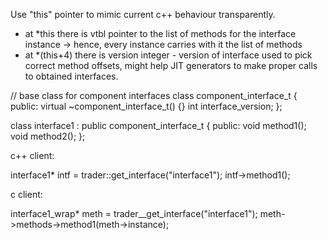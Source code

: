 Use "this" pointer to mimic current c++ behaviour transparently.
 - at *this there is vtbl pointer to the list of methods for the interface instance -> hence, every instance carries with it the list of methods
 - at *(this+4) there is version integer - version of interface used to pick correct method offsets, might help JIT generators to make proper
calls to obtained interfaces.

// base class for component interfaces
class component_interface_t
{
public:
    virtual ~component_interface_t() {}
    int interface_version;
};

class interface1 : public component_interface_t
{
public:
    void method1();
    void method2();
};

c++ client:

interface1* intf = trader::get_interface("interface1");
intf->method1();

c client:

interface1_wrap* meth = trader__get_interface("interface1");
meth->methods->method1(meth->instance);

